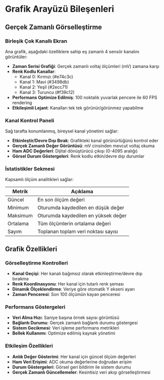 # Grafik Arayüzü Bileşenleri

## Gerçek Zamanlı Görselleştirme

### Birleşik Çok Kanallı Ekran
Ana grafik, aşağıdaki özelliklere sahip eş zamanlı 4 sensör kanalını görüntüler:

- **Zaman Serisi Grafiği**: Gerçek zamanlı voltaj ölçümleri (mV) zamana karşı
- **Renk Kodlu Kanallar**: 
  - Kanal 0: Kırmızı (#e74c3c)
  - Kanal 1: Mavi (#3498db)
  - Kanal 2: Yeşil (#2ecc71)
  - Kanal 3: Turuncu (#f39c12)
- **Performans Optimize Edilmiş**: 100 noktalık yuvarlak pencere ile 60 FPS rendering
- **Etkileşimli Lejant**: Kanalları tek tek görünür/görünmez yapabilme

### Kanal Kontrol Paneli
Sağ tarafta konumlanmış, bireysel kanal yönetimi sağlar:

- **Etkinleştir/Devre Dışı Bırak**: Grafikteki kanal görünürlüğünü kontrol eder
- **Gerçek Zamanlı Değer Görüntüsü**: mV cinsinden mevcut voltaj okuma
- **Ham ADC Değerleri**: Dijital dönüştürücü çıkışı (0-4095 aralığı)
- **Görsel Durum Göstergeleri**: Renk kodlu etkin/devre dışı durumlar

### İstatistikler Sekmesi
Kapsamlı ölçüm analitikleri sağlar:

| Metrik | Açıklama |
|--------|----------|
| Güncel | En son ölçüm değeri |
| Minimum | Oturumda kaydedilen en düşük değer |
| Maksimum | Oturumda kaydedilen en yüksek değer |
| Ortalama | Tüm ölçümlerin ortalama değeri |
| Sayım | Toplanan toplam veri noktası sayısı |

## Grafik Özellikleri

### Görselleştirme Kontrolleri
- **Kanal Geçişi**: Her kanalı bağımsız olarak etkinleştirme/devre dışı bırakma
- **Renk Koordinasyonu**: Her kanal için tutarlı renk şeması
- **Dinamik Ölçeklendirme**: Veriye göre otomatik Y ekseni ayarı
- **Zaman Penceresi**: Son 100 ölçümün kayan penceresi

### Performans Göstergeleri
- **Veri Alma Hızı**: Saniye başına örnek sayısı görüntüsü
- **Bağlantı Durumu**: Gerçek zamanlı bağlantı durumu göstergesi
- **Sistem Gecikmesi**: Veri işleme performans metrikleri
- **Bellek Kullanımı**: Optimize edilmiş kaynak yönetimi

### Etkileşim Özellikleri
- **Anlık Değer Gösterimi**: Her kanal için güncel ölçüm değerleri
- **Ham Veri Erişimi**: ADC okuma değerlerine doğrudan erişim
- **Durum Göstergeleri**: Görsel geri bildirim ile sistem durumu
- **Gerçek Zamanlı Güncellemeler**: Kesintisiz veri akışı görselleştirmesi
